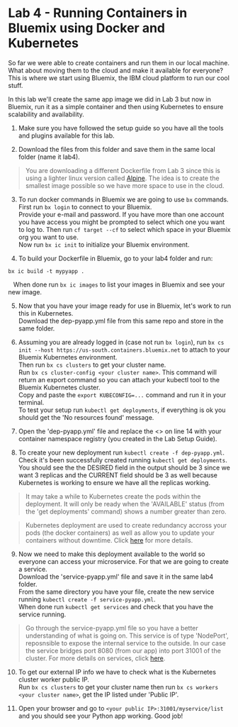 # Lab 4 - Running Containers in Bluemix using Docker and Kubernetes
So far we were able to create containers and run them in our local machine. What about moving them to the cloud and make it available for everyone? This is where we start using Bluemix, the IBM cloud platform to run our cool stuff.

In this lab we'll create the same app image we did in Lab 3 but now in Bluemix, run it as a simple container and then using Kubernetes to ensure scalability and availability.

1. Make sure you have followed the setup guide so you have all the tools and plugins available for this lab.

2. Download the files from this folder and save them in the same local folder (name it lab4).
>You are downloading a different Dockerfile from Lab 3 since this is using a lighter linux version called [Alpine](https://alpinelinux.org/). The idea is to create the smallest image possible so we have more space to use in the cloud.

3. To run docker commands in Bluemix we are going to use `bx` commands. First run `bx login` to connect to your Bluemix.
<BR>Provide your e-mail and password. If you have more than one account you have access you might be prompted to select which one you want to log to. Then run `cf target --cf` to select which space in your Bluemix org you want to use.<BR>Now run `bx ic init` to initialize your Bluemix environment.

4. To build your Dockerfile in Bluemix, go to your lab4 folder and run:
```
bx ic build -t mypyapp .
```
&nbsp;&nbsp;&nbsp;When done run `bx ic images` to list your images in Bluemix and see your new image.

5. Now that you have your image ready for use in Bluemix, let's work to run this in Kubernetes.<BR>
Download the dep-pyapp.yml file from this same repo and store in the same folder.

6. Assuming you are already logged in (case not run `bx login`), run `bx cs init --host https://us-south.containers.bluemix.net` to attach to your Bluemix Kubernetes environment.<BR>
Then run `bx cs clusters` to get your cluster name.<BR>
Run `bx cs cluster-config <your cluster name>`. This command will return an export command so you can attach your kubectl tool to the Bluemix Kubernetes cluster.<BR>
Copy and paste the `export KUBECONFIG=...` command and run it in your terminal.<BR>
To test your setup run `kubectl get deployments`, if everything is ok you should get the 'No resources found' message.

7. Open the 'dep-pyapp.yml' file and replace the <> on line 14 with your container namespace registry (you created in the Lab Setup Guide).

8. To create your new deployment run `kubectl create -f dep-pyapp.yml`. Check it's been successfully created running `kubectl get deployments`.<BR>
You should see the the DESIRED field in the output should be 3 since we want 3 replicas and the CURRENT field should be 3 as well because Kubernetes is working to ensure we have all the replicas working.
>It may take a while to Kubernetes create the pods within the deployment. It will only be ready when the 'AVAILABLE' status (from the 'get deployments' command) shows a number greater than zero.

>Kubernetes deployment are used to create redundancy accross your pods (the docker containers) as well as allow you to update your containers without downtime. Click [here](https://kubernetes.io/docs/concepts/workloads/controllers/deployment/) for more details.

9. Now we need to make this deployment available to the world so everyone can access your microservice. For that we are going to create a service.<BR>
Download the 'service-pyapp.yml' file and save it in the same lab4 folder.<BR>
From the same directory you have your file, create the new service running `kubectl create -f service-pyapp.yml`.<BR>
When done run `kubectl get services` and check that you have the service running.
>Go through the service-pyapp.yml file so you have a better understanding of what is going on. This service is of type 'NodePort', reposnsible to expose the internal service to the outside. In our case the service bridges port 8080 (from our app) into port 31001 of the cluster. For more details on services, click [here](https://kubernetes.io/docs/concepts/services-networking/service/).

10. To get our external IP info we have to check what is the Kubernetes cluster worker public IP.<BR>
Run `bx cs clusters` to get your cluster name then run `bx cs workers <your cluster name>`, get the IP listed under 'Public IP'.

11. Open your browser and go to `<your public IP>:31001/myservice/list` and you should see your Python app working. Good job!
